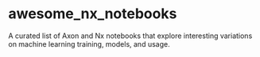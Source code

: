 # awesome_nx_notebooks
A curated list of Axon and Nx notebooks that explore interesting variations on machine learning training, models, and usage.
